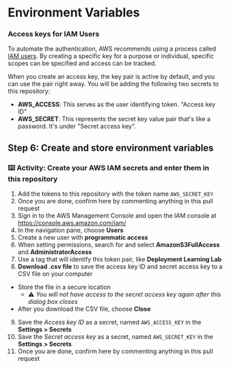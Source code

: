 # Environment Variables

### Access keys for IAM Users

To automate the authentication, AWS recommends using a process called [IAM users](https://docs.aws.amazon.com/IAM/latest/UserGuide/id_credentials_access-keys.html). By creating a specific key for a purpose or individual, specific scopes can be specified and access can be tracked.

When you create an access key, the key pair is active by default, and you can use the pair right away. You will be adding the following two secrets to this repository:

- **AWS_ACCESS**:  This serves as the user identifying token. "Access key ID"
- **AWS_SECRET**: This represents the secret key value pair that's like a password. It's under "Secret access key".

## Step 6: Create and store environment variables

### :keyboard: Activity: Create your AWS IAM secrets and enter them in this repository

1. Add the tokens to this repository with the token name `AWS_SECRET_KEY`
2. Once you are done, confirm here by commenting anything in this pull request
3. Sign in to the AWS Management Console and open the IAM console at https://console.aws.amazon.com/iam/
4. In the navigation pane, choose **Users**
5. Create a new user with **programmatic access**
6. When setting permissions, search for and select **AmazonS3FullAccess** and **AdministratorAccess**
7. Use a tag that will identify this token pair, like **Deployment Learning Lab**
8. **Download .csv file** to save the access key ID and secret access key to a CSV file on your computer
  - Store the file in a secure location
    - ⚠️ _You will not have access to the secret access key again after this dialog box closes_
  - After you download the CSV file, choose **Close**
9. Save the _Access key ID_ as a secret, named `AWS_ACCESS_KEY` in the **Settings > Secrets**
10. Save the _Secret access key_ as a secret, named `AWS_SECRET_KEY` in the **Settings > Secrets**
11. Once you are done, confirm here by commenting anything in this pull request

